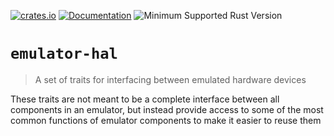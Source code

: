 [![crates.io](https://img.shields.io/crates/v/emulator-hal.svg)](https://crates.io/crates/emulator-hal)
[![Documentation](https://docs.rs/emulator-hal/badge.svg)](https://docs.rs/emulator-hal)
![Minimum Supported Rust Version](https://img.shields.io/badge/rustc-1.60+-blue.svg)

# `emulator-hal`

>  A set of traits for interfacing between emulated hardware devices

These traits are not meant to be a complete interface between all components in an emulator, but
instead provide access to some of the most common functions of emulator components to make it
easier to reuse them

